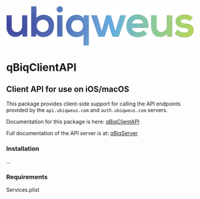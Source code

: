 ![](webroot/images/ubiqweus-logo-colour@2x.png)

# qBiqClientAPI
## Client API for use on iOS/macOS

This package provides client-side support for calling the API endpoints provided by the `api.ubiqweus.com` and `auth.ubiqweus.com` servers.

Documentation for this package is here: [qBiqClientAPI](https://htmlpreview.github.io/?https://github.com/ubiqweus/qBiqClientAPI/blob/master/docs/index.html)

Full documentation of the API server is at:
[qBiqServer](https://github.com/ubiqweus/qBiqServer/blob/master/README.md)



### Installation

...

### Requirements

Services.plist
